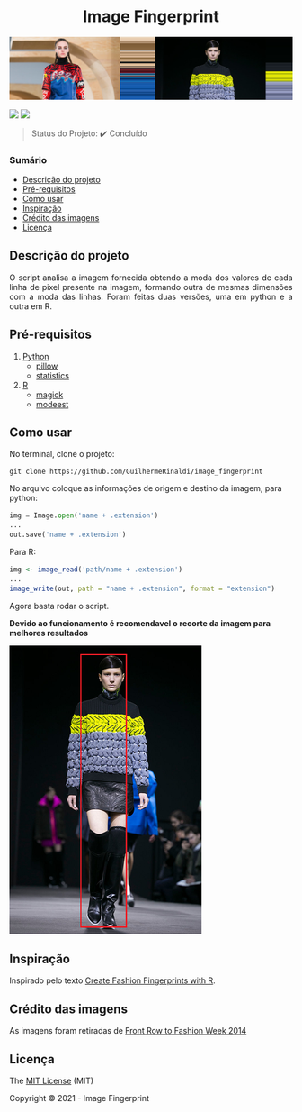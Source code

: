 <h1 align="center">Image Fingerprint</h1> 

[![capa](img/capa.png "capa")](https://www.nytimes.com/newsgraphics/2014/02/14/fashion-week-editors-picks/index.html "capa") 

![](https://img.shields.io/static/v1?label=python&message=3.8.8&color=blue&style=for-the-badge&logo=PYTHON) 
![](https://img.shields.io/static/v1?label=R&message=3.6.1&color=blue&style=for-the-badge&logo=R)


> Status do Projeto: ✔️ Concluído

### Sumário 

- [Descrição do projeto](#descrição-do-projeto)
- [Pré-requisitos](#pré-requisitos)
- [Como usar](#como-usar)
- [Inspiração](#inspiração)
- [Crédito das imagens](#crédito-das-imagens)
- [Licença](#licença)
 


## Descrição do projeto 

<p align="justify">
	O script analisa a imagem fornecida obtendo a moda dos valores de cada linha de pixel presente na imagem, formando outra de mesmas dimensões com a moda das linhas. Foram feitas duas versões, uma em python e a outra em R.
</p>


## Pré-requisitos

1. [Python](https://www.python.org/downloads/)
	- [pillow](https://pillow.readthedocs.io/en/stable/index.html)
	- [statistics](https://docs.python.org/3.9/library/statistics.html?highlight=mode#)
2. [R](https://www.r-project.org/)
	- [magick](https://cran.r-project.org/web/packages/magick/vignettes/intro.html)
	- [modeest](https://cran.r-project.org/web/packages/modeest/index.html)



## Como usar

No terminal, clone o projeto: 

```
git clone https://github.com/GuilhermeRinaldi/image_fingerprint
```

No arquivo coloque as informações de origem e destino da imagem, para python: 

```python
img = Image.open('name + .extension')
...
out.save('name + .extension')
```

Para R:
```R
img <- image_read('path/name + .extension')
...
image_write(out, path = "name + .extension", format = "extension")
```
Agora basta rodar o script.

**Devido ao funcionamento é recomendavel o recorte da imagem para melhores resultados**

[![exemplo de corte](img/exemplo_de_corte.png "exemplo de corte")](https://www.nytimes.com/newsgraphics/2014/02/14/fashion-week-editors-picks/index.html "exemplo de corte")


## Inspiração

Inspirado pelo texto [Create Fashion Fingerprints with R](https://www.r-bloggers.com/2014/10/create-fashion-fingerprints-with-r/ "Create Fashion Fingerprints with R").

## Crédito das imagens 

As imagens foram retiradas de [Front Row to Fashion Week 2014](https://www.nytimes.com/newsgraphics/2014/02/14/fashion-week-editors-picks/index.html "Front Row to Fashion Week 2014")                  

## Licença 

The [MIT License]() (MIT)

Copyright © 2021 - Image Fingerprint
                                                      
